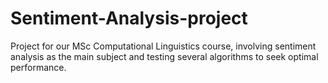 # Sentiment-Analysis-project
Project for our MSc Computational Linguistics course, involving sentiment analysis as the main subject and testing several algorithms to seek optimal performance.
